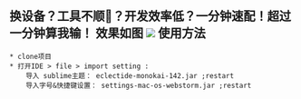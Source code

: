 换设备？工具不顺👀？开发效率低？一分钟速配！超过一分钟算我输！
效果如图
![](https://github.com/Nunchakus888/MyIDEConfigs/blob/master/webstorm.png)
使用方法
---------
    * clone项目
    * 打开IDE > file > import setting :
        导入 sublime主题： eclectide-monokai-142.jar ;restart
        导入字号&快捷键设置： settings-mac-os-webstorm.jar ;restart
